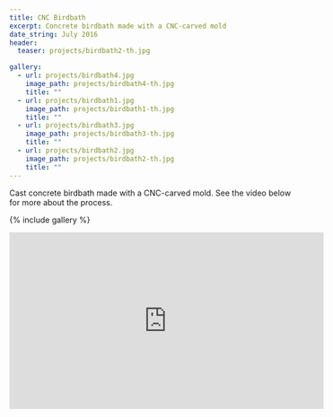 ```yaml
---
title: CNC Birdbath
excerpt: Concrete birdbath made with a CNC-carved mold
date_string: July 2016
header:
  teaser: projects/birdbath2-th.jpg

gallery:
  - url: projects/birdbath4.jpg
    image_path: projects/birdbath4-th.jpg
    title: ""
  - url: projects/birdbath1.jpg
    image_path: projects/birdbath1-th.jpg
    title: ""
  - url: projects/birdbath3.jpg
    image_path: projects/birdbath3-th.jpg
    title: ""
  - url: projects/birdbath2.jpg
    image_path: projects/birdbath2-th.jpg
    title: ""
---
```


Cast concrete birdbath made with a CNC-carved mold. See the video below for more about the process.

{% include gallery %}

<iframe width="560" height="315" src="https://www.youtube.com/embed/kXp7ZN98LkQ" frameborder="0" allowfullscreen></iframe>
